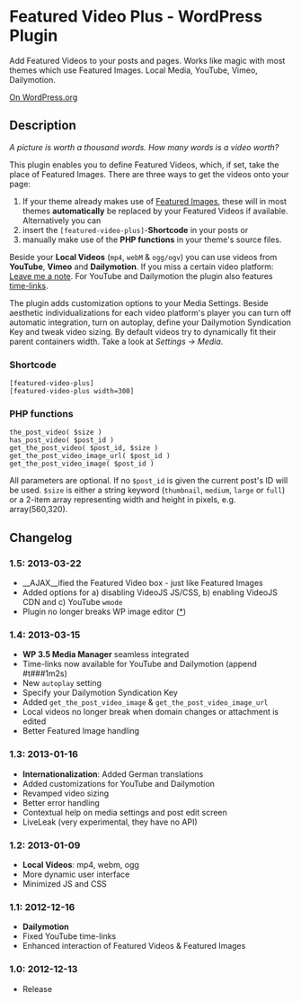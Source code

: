 # Featured Video Plus - WordPress Plugin #
Add Featured Videos to your posts and pages. Works like magic with most themes which use Featured Images. Local Media, YouTube, Vimeo, Dailymotion.

[On WordPress.org](http://wordpress.org/extend/plugins/featured-video-plus/)

## Description ##
*A picture is worth a thousand words. How many words is a video worth?*

This plugin enables you to define Featured Videos, which, if set, take the place of Featured Images. There are three ways to get the videos onto your page:

1. If your theme already makes use of  [Featured Images](http://codex.wordpress.org/Post_Thumbnails), these will in most themes __automatically__ be replaced by your Featured Videos if available. Alternatively you can
2. insert the `[featured-video-plus]`-__Shortcode__ in your posts or
3. manually make use of the __PHP functions__ in your theme's source files.

Beside your __Local Videos__ (`mp4`, `webM` & `ogg/ogv`) you can use videos from __YouTube__, __Vimeo__ and __Dailymotion__. If you miss a certain video platform: [Leave me a note](http://wordpress.org/support/plugin/featured-video-plus). For YouTube and Dailymotion the plugin also features [time-links](http://support.google.com/youtube/bin/answer.py?hl=en&answer=116618).

The plugin adds customization options to your Media Settings. Beside aesthetic individualizations for each video platform's player you can turn off automatic integration, turn on autoplay, define your Dailymotion Syndication Key and tweak video sizing. By default videos try to dynamically fit their parent containers width. Take a look at *Settings -> Media*.

### Shortcode ###

	[featured-video-plus]
	[featured-video-plus width=300]


### PHP functions ###

	the_post_video( $size )
	has_post_video( $post_id )
	get_the_post_video( $post_id, $size )
	get_the_post_video_image_url( $post_id )
	get_the_post_video_image( $post_id )

All parameters are optional. If no `$post_id` is given the current post's ID will be used. `$size` is either a string keyword (`thumbnail`, `medium`, `large` or `full`) or a 2-item array representing width and height in pixels, e.g. array(560,320).

## Changelog ##

### 1.5: 2013-03-22 ###
* __AJAX__ified the Featured Video box - just like Featured Images
* Added options for a) disabling VideoJS JS/CSS, b) enabling VideoJS CDN and c) YouTube `wmode`
* Plugin no longer breaks WP image editor ([*](http://wordpress.org/support/topic/breaks-image-scaling-shows-nan))

### 1.4: 2013-03-15 ###
* __WP 3.5 Media Manager__ seamless integrated
* Time-links now available for YouTube and Dailymotion (append #t###1m2s)
* New `autoplay` setting
* Specify your Dailymotion Syndication Key
* Added `get_the_post_video_image` & `get_the_post_video_image_url`
* Local videos no longer break when domain changes or attachment is edited
* Better Featured Image handling

### 1.3: 2013-01-16 ###
* __Internationalization__: Added German translations
* Added customizations for YouTube and Dailymotion
* Revamped video sizing
* Better error handling
* Contextual help on media settings and post edit screen
* LiveLeak (very experimental, they have no API)

### 1.2: 2013-01-09 ###
* __Local Videos__: mp4, webm, ogg
* More dynamic user interface
* Minimized JS and CSS

### 1.1: 2012-12-16 ###
* __Dailymotion__
* Fixed YouTube time-links
* Enhanced interaction of Featured Videos & Featured Images

### 1.0: 2012-12-13 ###
* Release

